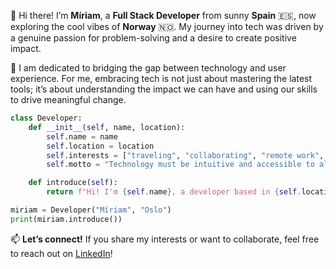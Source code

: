 👋 Hi there! I’m **Míriam**, a **Full Stack Developer** from sunny **Spain** 🇪🇸, now exploring the cool vibes of **Norway** 🇳🇴. 
My journey into tech was driven by a genuine passion for problem-solving and a desire to create positive impact.

🌉 I am dedicated to bridging the gap between technology and user experience. For me, embracing tech is not just about mastering the latest tools; it’s about understanding the impact we can have and using our skills to drive meaningful change.

```python
class Developer:
    def __init__(self, name, location):
        self.name = name
        self.location = location
        self.interests = ["traveling", "collaborating", "remote work", "Spanish croquettes", "cats"]
        self.motto = "Technology must be intuitive and accessible to all."

    def introduce(self):
        return f"Hi! I'm {self.name}, a developer based in {self.location}. I enjoy {', '.join(self.interests)}. Motto: '{self.motto}'"

miriam = Developer("Míriam", "Oslo")
print(miriam.introduce())  
```

📫 **Let’s connect!** If you share my interests or want to collaborate, feel free to reach out on [LinkedIn](https://www.linkedin.com/in/msanchezalcon/)!


